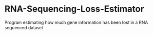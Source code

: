 # RNA-Sequencing-Loss-Estimator
Program estimating how much gene information has been lost in a RNA sequenced dataset
